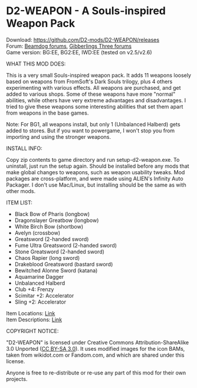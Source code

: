 # D2-WEAPON - A Souls-inspired Weapon Pack
Download: https://github.com/D2-mods/D2-WEAPON/releases  
Forum: [Beamdog forums](https://forums.beamdog.com/discussion/82719/d2-weapon-a-souls-inspired-weapon-pack-a-mod-for-bg-ee-bg2-ee-and-iwd-ee/), [Gibberlings Three forums](https://www.gibberlings3.net/forums/topic/33091-d2-weapon-a-souls-inspired-weapon-pack-a-mod-for-bgee-bg2ee-and-iwdee/)  
Game version: BG:EE, BG2:EE, IWD:EE (tested on v2.5/v2.6)


WHAT THIS MOD DOES:

This is a very small Souls-inspired weapon pack. It adds 11 weapons loosely based on weapons from FromSoft's Dark Souls trilogy, plus 4 others experimenting with various effects. All weapons are purchased, and get added to various shops. Some of these weapons have more "normal" abilities, while others have very extreme advantages and disadvantages. I tried to give these weapons some interesting abilities that set them apart from weapons in the base games.

Note: For BG1, all weapons install, but only 1 (Unbalanced Halberd) gets added to stores. But if you want to powergame, I won't stop you from importing and using the stronger weapons.


INSTALL INFO:

Copy zip contents to game directory and run setup-d2-weapon.exe. To uninstall, just run the setup again. Should be installed before any mods that make global changes to weapons, such as weapon usability tweaks. Mod packages are cross-platform, and were made using ALIEN's Infinity Auto Packager. I don't use Mac/Linux, but installing should be the same as with other mods.


ITEM LIST:

- Black Bow of Pharis (longbow)
- Dragonslayer Greatbow (longbow)
- White Birch Bow (shortbow)
- Avelyn (crossbow)
- Greatsword (2-handed sword)
- Fume Ultra Greatsword (2-handed sword)
- Stone Greatsword (2-handed sword)
- Chaos Rapier (long sword)
- Drakeblood Greatsword (bastard sword)
- Bewitched Alonne Sword (katana)
- Aquamarine Dagger
- Unbalanced Halberd
- Club +4: Frenzy
- Scimitar +2: Accelerator
- Sling +2: Accelerator

Item Locations: [Link](https://raw.githubusercontent.com/D2-mods/D2-WEAPON/main/d2-weapon/Item%20locations.txt)  
Item Descriptions: [Link](https://raw.githubusercontent.com/D2-mods/D2-WEAPON/main/d2-weapon/Item%20descriptions.txt)


COPYRIGHT NOTICE:

"D2-WEAPON" is licensed under Creative Commons Attribution-ShareAlike 3.0 Unported ([CC BY-SA 3.0](https://creativecommons.org/licenses/by-sa/3.0/)). It uses modified images for the icon BAMs, taken from wikidot.com or Fandom.com, and which are shared under this license.

Anyone is free to re-distribute or re-use any part of this mod for their own projects.